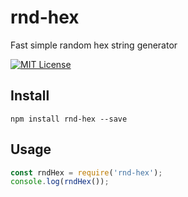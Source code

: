 # rnd-hex
Fast simple random hex string generator

[![MIT License](https://img.shields.io/badge/license-MIT_License-green.svg?style=flat-square)](https://github.com/Taraflex/rnd-hex/blob/master/LICENSE)

## Install
```
npm install rnd-hex --save
```

## Usage

```js
const rndHex = require('rnd-hex');
console.log(rndHex());
```
